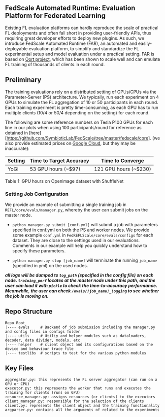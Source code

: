
## FedScale Automated Runtime: Evaluation Platform for Federated Learning

Existing FL evaluation platforms can hardly reproduce the scale of practical FL deployments and often fall short in providing user-friendly APIs, 
thus requiring great developer efforts to deploy new plugins. As such, we introduce FedScale Automated Runtime (FAR), 
an automated and easily-deployable evaluation platform, to simplify and standardize the FL experimental setup and model evaluation under a practical setting. 
FAR is based on [Oort project](https://github.com/SymbioticLab/Oort), which has been shown to scale well and can emulate FL training of thousands of clients 
in each round.

## Preliminary

The training evaluations rely on a distributed setting of GPUs/CPUs via the Parameter-Server (PS) architecture. 
We typically, run each experiment on 4 GPUs to simulate the FL aggregation of 10 or 50 participants in each round. 
Each training experiment is pretty time-consuming, as each GPU has to run multiple clients (10/4 or 50/4 depending on the setting) for each round. 

The following are some reference numbers on Tesla P100 GPUs for each line in our plots when using 100 participants/round for reference as detained in [here][https://github.com/SymbioticLab/FedScale/tree/master/fedscale/core].
(we also provide estimated prices on [Google Cloud](https://cloud.google.com/products/calculator), but they may be inaccurate): 

| Setting      | Time to Target Accuracy  | Time to Converge |
| ----------- | ----------- | ----------- |
| YoGi             | 53  GPU hours (~$97)     |    121  GPU hours (~$230) |

Table 1: GPU hours on Openimage dataset with ShuffleNet

### Setting Job Configuration

We provide an example of submitting a single training job in ```REFL/core/evals/manager.py```, whereby the user can submit jobs on the master node. 

- ```python manager.py submit [conf.yml]``` will submit a job with parameters specified in conf.yml on both the PS and worker nodes. 
We provide some example ```conf.yml``` in ```FedREFLScale/core/evals/configs``` for each dataset. 
They are close to the settings used in our evaluations. Comments in our example will help you quickly understand how to specify these parameters. 

- ```python manager.py stop [job_name]``` will terminate the running ```job_name``` (specified in yml) on the used nodes. 


***all logs will be dumped to ```log_path``` (specified in the config file) on each node. 
```training_perf``` locates at the master node under this path, and the user can load it with ```pickle``` to check the time-to-accuracy performance. 
Meanwhile, the user can check ```/evals/[job_name]_logging``` to see whether the job is moving on.***

## Repo Structure
```
Repo Root
|---- evals     # Backend of job submission including the manager.py and config files in configs folder
|---- utils     # Utiliy and helper modules such as dataloaders, decoder, data divider, models, etc
|---- helper    # client object and its configurations based on the device and behaviour trace file
|---- testlibs  # scripts to test for the various python modules
```
## Key Files
```
aggregator.py: this represents the FL server aggregator (can run on a GPU or CPU)
executor.py: this represents the worker that runs and executes the training for clients (runs on GPU)
resource_manager.py: assigns resources (or clients) to the executors
client_manager.py: responsible for the selection of the clients
client.py: represents the client object and the training functionality
argparser.py: contains all the arguments of related to the experiments
```

